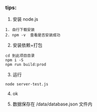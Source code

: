 ### tips:

1. 安装 node.js  
 ```
 1. 自行下载安装
 2. npm -v  查看是否安装成功
 ```
 
2.  安装依赖+打包
```
cd 到此项目目录
npm i -S
npm run build:prod
```

3. 运行 
```
node server-test.js
```

4. ok

5. 数据保存在 /data/database.json 文件内
